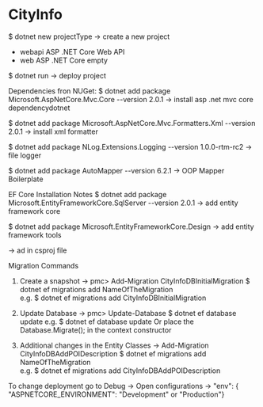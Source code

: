 # CityInfo
$ dotnet new projectType -> create a new project
   - webapi     ASP .NET Core Web API
   - web        ASP .NET Core empty
   
$ dotnet run -> deploy project


Dependencies fron NUGet:
$ dotnet add package Microsoft.AspNetCore.Mvc.Core --version 2.0.1   -> install asp .net mvc core dependencydotnet 

$ dotnet add package Microsoft.AspNetCore.Mvc.Formatters.Xml --version 2.0.1  -> install xml formatter 

$ dotnet add package NLog.Extensions.Logging --version 1.0.0-rtm-rc2  -> file logger

$ dotnet add package AutoMapper --version 6.2.1     ->     OOP Mapper Boilerplate


EF Core Installation  Notes
$ dotnet add package Microsoft.EntityFrameworkCore.SqlServer --version 2.0.1  -> add entity framework core

$ dotnet add package Microsoft.EntityFrameworkCore.Design  -> add entity framework tools

<DotNetCliToolReference Include="Microsoft.EntityFrameworkCore.Tools.DotNet" Version="2.0.1" />   -> ad in csproj file


Migration Commands

1) Create a snapshot  ->   pmc> Add-Migration CityInfoDBInitialMigration 
    $ dotnet ef migrations add NameOfTheMigration  
    e.g.  $ dotnet ef migrations add CityInfoDBInitialMigration
    
2) Update Database    ->   pmc> Update-Database
    $ dotnet ef database update
    e.g.  $ dotnet ef database update
    Or place the Database.Migrate(); in the context constructor

3) Additional changes in the Entity Classes       ->    Add-Migration CityInfoDBAddPOIDescription
    $ dotnet ef migrations add NameOfTheMigration  
    e.g.  $ dotnet ef migrations add CityInfoDBAddPOIDescription



To change deployment go to 
Debug -> Open configurations -> "env": {
                "ASPNETCORE_ENVIRONMENT": "Development" or "Production"}


